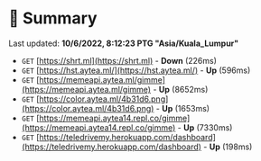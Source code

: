 # 📖 Summary
Last updated: **10/6/2022, 8:12:23 PTG "Asia/Kuala_Lumpur"**

- `GET` [https://shrt.ml](https://shrt.ml) - **Down** (226ms)
- `GET` [https://hst.aytea.ml/](https://hst.aytea.ml/) - **Up** (596ms)
- `GET` [https://memeapi.aytea.ml/gimme](https://memeapi.aytea.ml/gimme) - **Up** (8652ms)
- `GET` [https://color.aytea.ml/4b31d6.png](https://color.aytea.ml/4b31d6.png) - **Up** (1653ms)
- `GET` [https://memeapi.aytea14.repl.co/gimme](https://memeapi.aytea14.repl.co/gimme) - **Up** (7330ms)
- `GET` [https://teledrivemy.herokuapp.com/dashboard](https://teledrivemy.herokuapp.com/dashboard) - **Up** (198ms)
